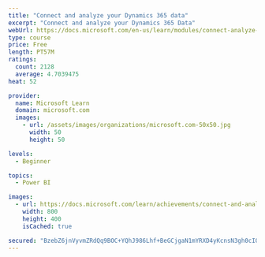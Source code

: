 ```yaml
---
title: "Connect and analyze your Dynamics 365 data​"
excerpt: "Connect and analyze your Dynamics 365 Data​"
webUrl: https://docs.microsoft.com/en-us/learn/modules/connect-analyze-dynamics-365-data/
type: course
price: Free
length: PT57M
ratings:
  count: 2128
  average: 4.7039475
heat: 52

provider:
  name: Microsoft Learn
  domain: microsoft.com
  images:
    - url: /assets/images/organizations/microsoft.com-50x50.jpg
      width: 50
      height: 50

levels:
  - Beginner

topics:
  - Power BI

images:
  - url: https://docs.microsoft.com/learn/achievements/connect-and-analyze-your-microsoft-dynamics-365-data-social.png
    width: 800
    height: 400
    isCached: true

secured: "BzebZ6jnVyvmZRdQq9BOC+YQhJ986Lhf+BeGCjgaN1mYRXD4yKcnsN3gh0cIQU2PxR5D9h7TnuhSzmru5nvfBPo0dGtSJ6v3bLHvt8KAQs54NAvkEU6GfKq3HwVczIFvvhniKDebErkz0eaajiMHZ2hqpKZz20VdXPaMxYcZZ/8AwsmgXL2GPj/tAwRbmqaboLegKnM5irB+Ep3fkbOiXb9Bu9eSkB8AlnP1qx2R9iBbEYjvdm9f3l1jyKwlIEU7I45sbKZ9UFBw45whtQrDMzMJJ99IKsg1T7dWYsrdrnd7vqkHq+mQS1iSF9EWvJ8eXe7rlDFxF7aqTDZ5oSxAkBlVMZY1k1aXMc8+1my68Db42gJIurDLmdT8iwt4OjvvGr7E1mt8fg1q4vmQBh8yJTfKkhpTEC4FnH6OAXBIb6M=;fXxGD1qLbjmbD65Oyww4XQ=="
---
```


